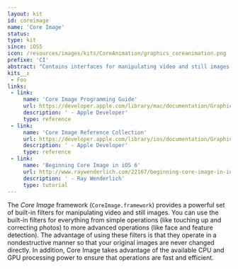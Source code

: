 ```yaml
---
layout: kit
id: coreimage
name: 'Core Image'
status:
type: kit
since: iOS5
icon: /resources/images/kits/CoreAnimation/graphics_coreanimation.png
prefixe: 'CI'
abstract: "Contains interfaces for manipulating video and still images."
kits__:
 - Foo
links:
 - link:
     name: 'Core Image Programming Guide'
     url: https://developer.apple.com/library/mac/documentation/GraphicsImaging/Conceptual/CoreImaging/ci_intro/ci_intro.html
     description: ' - Apple Developer'
     type: reference
 - link:
     name: 'Core Image Reference Collection'
     url: https://developer.apple.com/library/ios/documentation/GraphicsImaging/Reference/CoreImagingRef/index.html
     description: ' - Apple Developer'
     type: reference
 - link:
     name: 'Beginning Core Image in iOS 6'
     url: http://www.raywenderlich.com/22167/beginning-core-image-in-ios-6
     description: ' - Ray Wenderlich'
     type: tutorial
---
```


The *Core Image* framework (`CoreImage.framework`) provides a powerful set of built-in filters for manipulating video and still images. You can use the built-in filters for everything from simple operations (like touching up and correcting photos) to more advanced operations (like face and feature detection). The advantage of using these filters is that they operate in a nondestructive manner so that your original images are never changed directly. In addition, Core Image takes advantage of the available CPU and GPU processing power to ensure that operations are fast and efficient.
